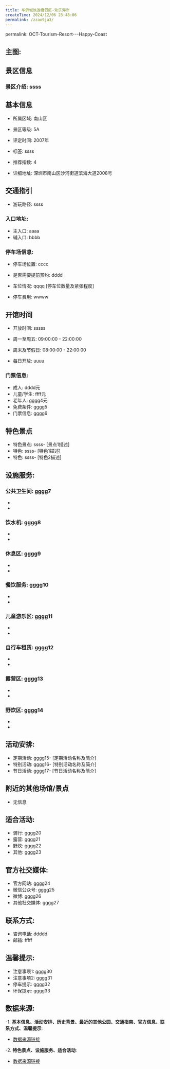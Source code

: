 ```yaml
---
title: 华侨城旅游度假区-欢乐海岸
createTime: 2024/12/06 23:48:06
permalink: /zzao9ja3/
---
```

permalink: OCT-Tourism-Resort---Happy-Coast
## 主图:
<ImageCard
image="https://cn.bing.com/th?id=OHR.AlfanzinaLighthouse_ZH-CN9704515669_1920x1080.webp"
title= "华侨城旅游度假区-欢乐海岸"
description= ""
date="2024/12/06"
href="/"
author="sunshang-hl"
/>

## 景区信息
### 景区介绍: ssss
## 基本信息

- 所属区域: 南山区

- 景区等级: 5A

- 评定时间: 2007年

- 标签: ssss

- 推荐指数: 4

- 详细地址: 深圳市南山区沙河街道滨海大道2008号

## 交通指引

- 游玩路径: ssss

### 入口地址:
- 主入口: aaaa
- 辅入口: bbbb
### 停车场信息:
- 停车场位置: cccc

- 是否需要提前预约: dddd

- 车位情况: qqqq [停车位数量及紧张程度]

- 停车费用: wwww

## 开馆时间
- 开放时间: sssss

- 周一至周五: 09:00:00 - 22:00:00
- 周末及节假日: 08:00:00 - 22:00:00
- 每日开放: uuuu

### 门票信息:
- 成人: dddd元
- 儿童/学生: ffff元
- 老年人: gggg4元
- 免费条件: gggg5
- 门票信息: gggg6
## 特色景点
- 特色景点: ssss- [景点1描述]
- 特色: ssss- [特色1描述]
- 特色: ssss- [特色2描述]
## 设施服务:
### 公共卫生间: gggg7
- 
- 
### 饮水机: gggg8
- 
- 
### 休息区: gggg9
- 
- 
### 餐饮服务: gggg10
- 
- 
### 儿童游乐区: gggg11
- 
- 
### 自行车租赁: gggg12
- 
- 
### 露营区: gggg13
- 
- 
### 野炊区: gggg14

- 
- 
## 活动安排:
- 定期活动: gggg15- [定期活动名称及简介]
- 特别活动: gggg16- [特别活动名称及简介]
- 节日活动: gggg17- [节日活动名称及简介]
## 附近的其他场馆/景点
- 无信息

## 适合活动:
- 骑行: gggg20
- 露营: gggg21
- 野炊: gggg22
- 其他: gggg23

## 官方社交媒体:
- 官方网站: gggg24
- 微信公众号: gggg25
- 微博: gggg26
- 其他社交媒体: gggg27

## 联系方式:
- 咨询电话: ddddd 
- 邮箱: fffff

## 温馨提示:
- 注意事项1: gggg30
- 注意事项2: gggg31
- 停车提示: gggg32
- 环保提示: gggg33

## 数据来源:
-1. **基本信息、活动安排、历史背景、最近的其他公园、交通指南、官方信息、联系方式、温馨提示**:
- [数据来源链接](gggg34)

-2. **特色景点、设施服务、适合活动**:
- [数据来源链接](gggg34)

